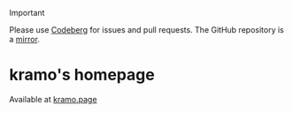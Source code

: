 > [!IMPORTANT]
> Please use [Codeberg](https://codeberg.org/kramo/kramo.page) for issues and pull requests.
> The GitHub repository is a [mirror](https://en.wikipedia.org/wiki/Mirror_site).

# kramo's homepage

Available at [kramo.page](https://kramo.page)
